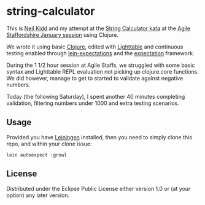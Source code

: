 # string-calculator

This is [Neil Kidd](https://github.com/neilkidd) and my attempt at the [String Calculator kata](http://osherove.com/tdd-kata-1/) at the [Agile Staffordshire January session](http://www.agilestaffordshire.org/agile/january-2014-kata-with-constraints/) using Clojure. 

We wrote it using basic [Clojure](http://clojure.org), edited with [Lighttable](http://www.lighttable.com) and continuous testing enabled through [lein-expectations](https://github.com/gar3thjon3s/lein-expectations) and the [expectation](https://github.com/jaycfields/expectations) framework. 

During the 1 1/2 hour session at Agile Staffs, we struggled with some basic syntax and Lighttable REPL evaluation not picking up clojure.core functions. We did however, manage to get to started to validate against negative numbers. 

Today (the following Saturday), I spent another 40 minutes completing validation, filtering numbers under 1000 and extra testing scenarios. 

## Usage

Provided you have [Leiningen](http://leiningen.org) installed, then you need to simply clone this repo, and within your clone issue:

    lein autoexpect :growl
    

## License

Distributed under the Eclipse Public License either version 1.0 or (at
your option) any later version.
